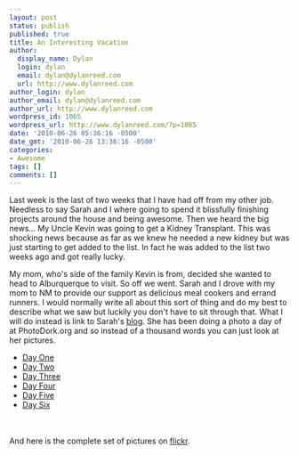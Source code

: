 ```yaml
---
layout: post
status: publish
published: true
title: An Interesting Vacation
author:
  display_name: Dylan
  login: dylan
  email: dylan@dylanreed.com
  url: http://www.dylanreed.com
author_login: dylan
author_email: dylan@dylanreed.com
author_url: http://www.dylanreed.com
wordpress_id: 1065
wordpress_url: http://www.dylanreed.com/?p=1065
date: '2010-06-26 05:36:16 -0500'
date_gmt: '2010-06-26 13:36:16 -0500'
categories:
- Awesome
tags: []
comments: []
---
```

<p>Last week is the last of two weeks that I have had off from my other job. Needless to say Sarah and I where going to spend it blissfully finishing projects around the house and being awesome. Then we heard the big news... My Uncle Kevin was going to get a Kidney Transplant. This was shocking news because as far as we knew he needed a new kidney but was just starting to get added to the list. In fact he was added to the list two weeks ago and got really lucky.</p>
<p>My mom, who's side of the family Kevin is from, decided she wanted to head to Alburquerque to visit. So off we went. Sarah and I drove with my mom to NM to provide our support as delicious meal cookers and errand runners. I would normally write all about this sort of thing and do my best to describe what we saw but luckily you don't have to sit through that. What I will do instead is link to Sarah's <a href="http://photodork.org/">blog</a>. She has been doing a photo a day of at PhotoDork.org and so instead of a thousand words you can just look at her pictures.</p>
<ul>
<li><a href="http://photodork.org/2010/06/16/live-from-albuquerque-its-wednesday-morning/">Day One</a></li>
<li><a href="http://photodork.org/2010/06/17/the-hot-sticky-wicket/">Day Two</a></li>
<li><a href="http://photodork.org/2010/06/18/whew/">Day Three</a></li>
<li><a href="http://photodork.org/2010/06/19/deep-thoughts-on-a-saturday-morning/">Day Four</a></li>
<li><a href="http://photodork.org/2010/06/20/last-impression/">Day Five</a></li>
<li><a href="http://photodork.org/2010/06/21/un-great-expectations/">Day Six</a></li><br />
</ul><br />
And here is the complete set of pictures on <a href="http://www.flickr.com/photos/dylansarah/sets/72157624361018034/">flickr</a>.</p>
